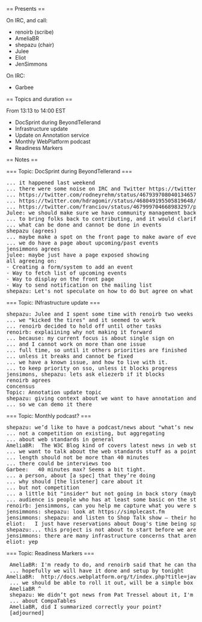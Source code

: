 == Presents ==

On IRC, and call:
* renoirb (scribe)
* AmeliaBR
* shepazu (chair)
* Julee
* Eliot
* JenSimmons

On IRC:
* Garbee

== Topics and duration ==

From 13:13 to 14:00 EST

* DocSprint during BeyondTellerand
* Infrastructure update
* Update on Annotation service
* Monthly WebPlatform podcast
* Readiness Markers

== Notes ==

=== Topic: DocSprint during BeyondTellerand ===

<pre>
... it happened last weekend
... there were some noise on IRC and Twitter https://twitter.com/search?q=WPDS
... https://twitter.com/rodneyrehm/status/467939708040134657/photo/1
... https://twitter.com/hdragomir/status/468049195505819648/photo/1
... https://twitter.com/franciov/status/467999704668983297/photo/1
Julee: we should make sure we have community management back
... to bring folks back to contributing, and it would clarify
... what can be done and cannot be done in events
shepazu (agrees)
... maybe make a spot on the front page to make aware of events
... we do have a page about upcoming/past events
jensimmons agrees
julee: maybe just have a page exposed showing
all agreeing on:
- Creating a form/system to add an event
- Way to fetch list of upcoming events
- Way to display on the front page
- Way to send notification on the mailing list
shepazu: Let's not speculate on how to do but agree on what we want
</pre>

=== Topic: INfrastructure update ===

<pre>
shepazu: Julee and I spent some time with renoirb two weeks ago
... we "kicked the tires" and it seemed to work
... renoirb decided to hold off until other tasks
renoirb: explaiining why not making it forward
... because: my current focus is about single sign on
... and I cannot work on more than one issue
... full time, so until it others priorities are finished
... unless it breaks and cannot be fixed
... we have a known issue, and how to live with it.
... to keep priority on sso, unless it blocks progress
jensimons, shepazu: lets ask eliezerb if it blocks
renoirb agrees
concensus
Topic: Annotation update topic
shepazu: giving context about we want to have annotation and that it will be shown during next AC meeting in june
... so we can demo it there
</pre>

=== Topic: Monthly podcast? ===

<pre>
shepazu: we’d like to have a podcast/news about "what’s new on the Web Platform"
... not a competition on existing, but aggregating
... about web standards in general
AmeliaBR:  The W3C Blog kind of covers latest news in web standards: http://www.w3.org/blog/
... we want to talk about the web standards stuff as a point of view of somebody already knows at least some of the backgrounds
... length should not be more than 40 minutes
... there could be interviews too
Garbee:   40 minutes max? Seems a bit tight.
... a person, about [a spec] that they’re doing
... why should [the listener] care about it
... but not competition
... a little bit "insider" but not going in back story (maybe pointing to them if listener need)
... audience is people who has at least some basic on the standards
renoirb: jensimmons, can you help me capture what you were saying ^
jensimmons: shepazu: look at https://simplecast.fm
jensimmons: shepazu: and listen to Shop Talk show — their hot drama section
eliot:   I just have reservations about Doug's time being spent on this cool and fun project when boring things like content and infrastructure need his attention. Not worried about Bruce or David, and the project sounds cool.
shepazu:... this project is not about to start before we are done with other priorities, such as: CompaTables, SSO, Readiness Markers
jensimmons: there are many infrastructure concerns that aren’t trival
eliot: yep
</pre>

=== Topic: Readiness Markers ===

<pre>
 AmeliaBR: I'm ready to do, and renoirb said that he can thandle it
 ... hopefully we will have it done and setup by tonight
AmeliaBR:  http://docs.webplatform.org/t/index.php?title=javascript/DataView&action=formedit
 ... we should be able to roll it out, will be a simple box that says the status. Nothing will show up if nothing is set and later CSS will change that later like discussed last week
 AmeliaBR ^
 shepazu: We didn’t got news from Pat Tressel about it, I'm going to get news from both him and frozenice
 ... about CompaTables
 AmeliaBR, did I summarized correctly your point?
 [adjourned]
</pre>
